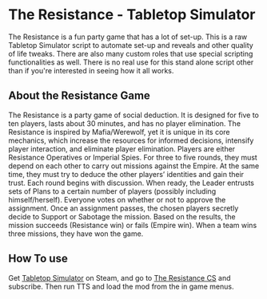 # The Resistance - Tabletop Simulator

The Resistance is a fun party game that has a lot of set-up. This is a raw Tabletop Simulator script to automate set-up and reveals and other quality of life tweaks. There are also many custom roles that use special scripting functionalities as well. There is no real use for this stand alone script other than if you're interested in seeing how it all works.

## About the Resistance Game

The Resistance is a party game of social deduction. It is designed for five to ten players, lasts about 30 minutes, and has no player elimination. The Resistance is inspired by Mafia/Werewolf, yet it is unique in its core mechanics, which increase the resources for informed decisions, intensify player interaction, and eliminate player elimination.
Players are either Resistance Operatives or Imperial Spies. For three to five rounds, they must depend on each other to carry out missions against the Empire. At the same time, they must try to deduce the other players’ identities and gain their trust. Each round begins with discussion. When ready, the Leader entrusts sets of Plans to a certain number of players (possibly including himself/herself). Everyone votes on whether or not to approve the assignment. Once an assignment passes, the chosen players secretly decide to Support or Sabotage the mission. Based on the results, the mission succeeds (Resistance win) or fails (Empire win). When a team wins three missions, they have won the game.

## How To use

Get [Tabletop Simulator](http://store.steampowered.com/app/286160/Tabletop_Simulator/) on Steam, and go to [The Resistance CS](http://steamcommunity.com/sharedfiles/filedetails/?id=833700913) and subscribe. Then run TTS and load the mod from the in game menus.
